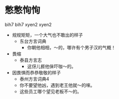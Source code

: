 # 憋憋恂恂
bih7 bih7 xyen2 xyen2
+ 规规矩矩，一个大气也不敢出的样子
  * 东台方言词典
    - 你朝他相相，～的，哪许有个男子汉的气概！
+ 畏缩
  * 泰县方言志
    - 这伢儿捱他俫吓咖～的。
+ 因畏惧而恭恭敬敬的样子
  * 泰州方言词典4
  - 你不要望他凶，遇到老王他就～的唻。
  - 这些员工哪个望见老板不～的。
